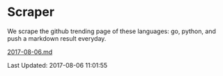 # Scraper

We scrape the github trending page of these languages: go, python, and push a markdown result everyday.

[2017-08-06.md](https://github.com/borays/Scraper/blob/master/2017-08-06.md)

Last Updated: 2017-08-06 11:01:55